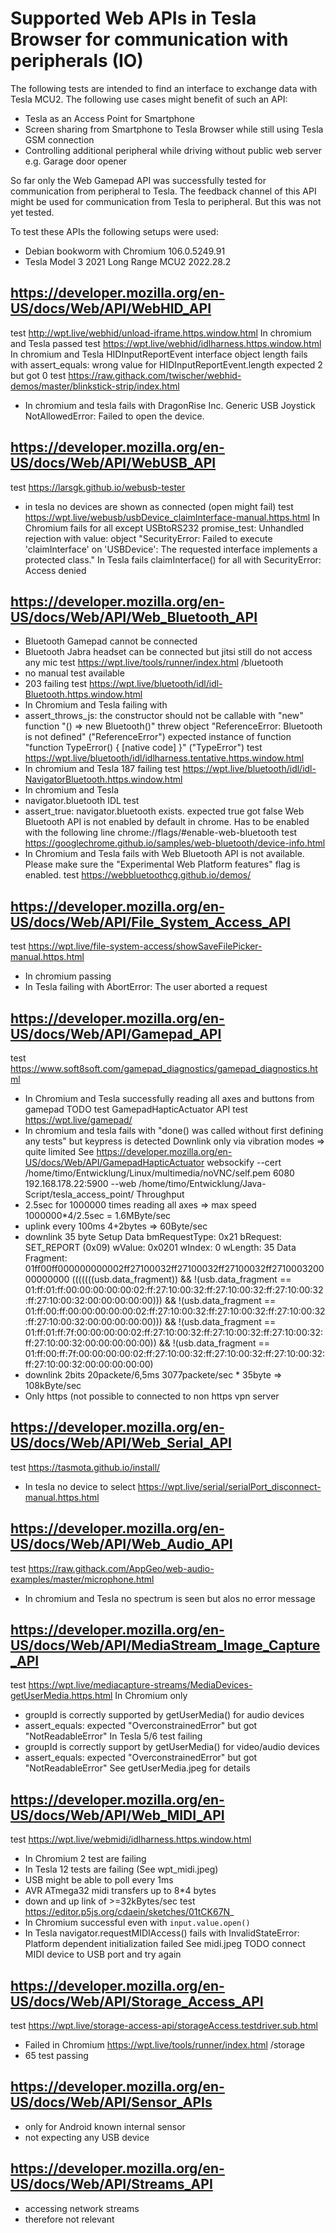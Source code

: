 # Supported Web APIs in Tesla Browser for communication with peripherals (IO)

The following tests are intended to find an interface to exchange data with Tesla MCU2.
The following use cases might benefit of such an API:
* Tesla as an Access Point for Smartphone
* Screen sharing from Smartphone to Tesla Browser while still using Tesla GSM connection
* Controlling additional peripheral while driving without public web server e.g. Garage door opener

So far only the Web Gamepad API was successfully tested for communication from peripheral to Tesla.
The feedback channel of this API might be used for communication from Tesla to peripheral.
But this was not yet tested.

To test these APIs the following setups were used:
- Debian bookworm with Chromium 106.0.5249.91
- Tesla Model 3 2021 Long Range MCU2 2022.28.2


## https://developer.mozilla.org/en-US/docs/Web/API/WebHID_API
test http://wpt.live/webhid/unload-iframe.https.window.html
In chromium and Tesla passed
test https://wpt.live/webhid/idlharness.https.window.html
In chromium and Tesla HIDInputReportEvent interface object length fails with
assert_equals: wrong value for HIDInputReportEvent.length expected 2 but got 0
test https://raw.githack.com/twischer/webhid-demos/master/blinkstick-strip/index.html
- In chromium and tesla fails with
DragonRise Inc.   Generic   USB  Joystick  NotAllowedError: Failed to open the device.


## https://developer.mozilla.org/en-US/docs/Web/API/WebUSB_API
test https://larsgk.github.io/webusb-tester
- in tesla no devices are shown as connected (open might fail)
test https://wpt.live/webusb/usbDevice_claimInterface-manual.https.html
In Chromium fails for all except USBtoRS232
promise_test: Unhandled rejection with value: object "SecurityError: Failed to execute 'claimInterface' on 'USBDevice': The requested interface implements a protected class."
In Tesla fails claimInterface() for all with
SecurityError: Access denied


## https://developer.mozilla.org/en-US/docs/Web/API/Web_Bluetooth_API
- Bluetooth Gamepad cannot be connected
- Bluetooth Jabra headset can be connected but jitsi still do not access any mic
test https://wpt.live/tools/runner/index.html /bluetooth
- no manual test available
- 203 failing
test https://wpt.live/bluetooth/idl/idl-Bluetooth.https.window.html
- In Chromium and Tesla failing with
- assert_throws_js: the constructor should not be callable with "new" function "() => new Bluetooth()" threw object "ReferenceError: Bluetooth is not defined" ("ReferenceError") expected instance of function "function TypeError() { [native code] }" ("TypeError")
test https://wpt.live/bluetooth/idl/idlharness.tentative.https.window.html
- In chromium and Tesla 187 failing
test https://wpt.live/bluetooth/idl/idl-NavigatorBluetooth.https.window.html
- In chromium and Tesla
- navigator.bluetooth IDL test
- assert_true: navigator.bluetooth exists. expected true got false
Web Bluetooth API is not enabled by default in chrome. Has to be enabled with the following line
chrome://flags/#enable-web-bluetooth
test https://googlechrome.github.io/samples/web-bluetooth/device-info.html
- In Chromium and Tesla fails with
  Web Bluetooth API is not available. Please make sure the "Experimental Web Platform features" flag is enabled.
test https://webbluetoothcg.github.io/demos/


## https://developer.mozilla.org/en-US/docs/Web/API/File_System_Access_API
test https://wpt.live/file-system-access/showSaveFilePicker-manual.https.html
- In chromium passing
- In Tesla failing with
  AbortError: The user aborted a request


## https://developer.mozilla.org/en-US/docs/Web/API/Gamepad_API
test https://www.soft8soft.com/gamepad_diagnostics/gamepad_diagnostics.html
- In Chromium and Tesla successfully reading all axes and buttons from gamepad
TODO test GamepadHapticActuator API
test https://wpt.live/gamepad/
- In chromium and tesla fails with "done() was called without first defining any tests" but keypress is detected
Downlink only via vibration modes => quite limited
See https://developer.mozilla.org/en-US/docs/Web/API/GamepadHapticActuator
websockify --cert /home/timo/Entwicklung/Linux/multimedia/noVNC/self.pem 6080 192.168.178.22:5900 --web /home/timo/Entwicklung/Java-Script/tesla_access_point/
Throughput
- 2.5sec for 1000000 times reading all axes => max speed 1000000*4/2.5sec = 1.6MByte/sec
- uplink every 100ms 4+2bytes => 60Byte/sec
- downlink 35 byte
Setup Data
    bmRequestType: 0x21
    bRequest: SET_REPORT (0x09)
    wValue: 0x0201
    wIndex: 0
    wLength: 35
    Data Fragment: 01ff00ff000000000002ff27100032ff27100032ff27100032ff271000320000000000
(((((((usb.data_fragment)) && 
!(usb.data_fragment == 01:ff:01:ff:00:00:00:00:00:02:ff:27:10:00:32:ff:27:10:00:32:ff:27:10:00:32:ff:27:10:00:32:00:00:00:00:00))) && 
!(usb.data_fragment == 01:ff:00:ff:00:00:00:00:00:02:ff:27:10:00:32:ff:27:10:00:32:ff:27:10:00:32:ff:27:10:00:32:00:00:00:00:00))) && 
!(usb.data_fragment == 01:ff:01:ff:7f:00:00:00:00:02:ff:27:10:00:32:ff:27:10:00:32:ff:27:10:00:32:ff:27:10:00:32:00:00:00:00:00)) && 
!(usb.data_fragment == 01:ff:00:ff:7f:00:00:00:00:02:ff:27:10:00:32:ff:27:10:00:32:ff:27:10:00:32:ff:27:10:00:32:00:00:00:00:00)
- downlink 2bits 20packete/6,5ms 3077packete/sec * 35byte => 108kByte/sec
- Only https (not possible to connected to non https vpn server


## https://developer.mozilla.org/en-US/docs/Web/API/Web_Serial_API
test https://tasmota.github.io/install/
- In tesla no device to select
https://wpt.live/serial/serialPort_disconnect-manual.https.html


## https://developer.mozilla.org/en-US/docs/Web/API/Web_Audio_API
test https://raw.githack.com/AppGeo/web-audio-examples/master/microphone.html
- In chromium and Tesla no spectrum is seen but alos no error message


## https://developer.mozilla.org/en-US/docs/Web/API/MediaStream_Image_Capture_API
test https://wpt.live/mediacapture-streams/MediaDevices-getUserMedia.https.html
In Chromium only
- groupId is correctly supported by getUserMedia() for audio devices
- assert_equals: expected "OverconstrainedError" but got "NotReadableError"
In Tesla 5/6 test failing
- groupId is correctly support by getUserMedia() for video/audio devices
- assert_equals: expected "OverconstrainedError" but got "NotReadableError"
See getUserMedia.jpeg for details


## https://developer.mozilla.org/en-US/docs/Web/API/Web_MIDI_API
test https://wpt.live/webmidi/idlharness.https.window.html
- In Chromium 2 test are failing
- In Tesla 12 tests are failing (See wpt_midi.jpeg)
- USB might be able to poll every 1ms
- AVR ATmega32 midi transfers up to 8*4 bytes
- down and up link of >=32kBytes/sec
test https://editor.p5js.org/cdaein/sketches/01tCK67N_
- In Chromium successful even with `input.value.open()`
- In Tesla navigator.requestMIDIAccess() fails with
InvalidStateError: Platform dependent initialization failed
See midi.jpeg
TODO connect MIDI device to USB port and try again


## https://developer.mozilla.org/en-US/docs/Web/API/Storage_Access_API
test https://wpt.live/storage-access-api/storageAccess.testdriver.sub.html
- Failed in Chromium
https://wpt.live/tools/runner/index.html /storage
- 65 test passing


## https://developer.mozilla.org/en-US/docs/Web/API/Sensor_APIs
- only for Android known internal sensor
- not expecting any USB device

## https://developer.mozilla.org/en-US/docs/Web/API/Streams_API
- accessing network streams
- therefore not relevant

